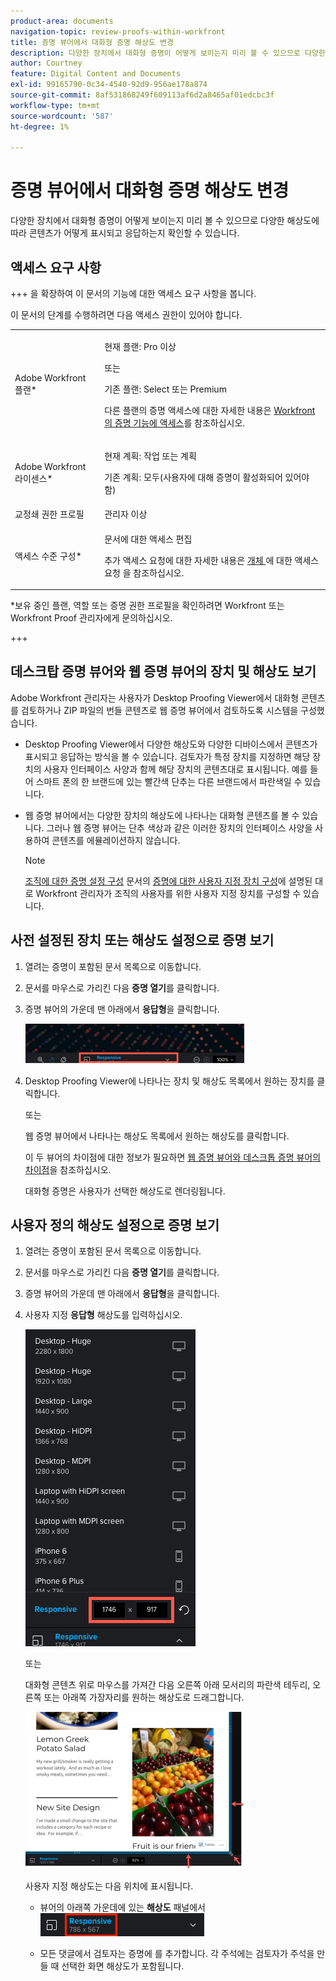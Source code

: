 ```yaml
---
product-area: documents
navigation-topic: review-proofs-within-workfront
title: 증명 뷰어에서 대화형 증명 해상도 변경
description: 다양한 장치에서 대화형 증명이 어떻게 보이는지 미리 볼 수 있으므로 다양한 해상도에 따라 콘텐츠가 어떻게 표시되고 응답하는지 확인할 수 있습니다.
author: Courtney
feature: Digital Content and Documents
exl-id: 99165790-0c34-4540-92d9-956ae178a874
source-git-commit: 8af531868249f609113af6d2a8465af01edcbc3f
workflow-type: tm+mt
source-wordcount: '587'
ht-degree: 1%

---
```


# 증명 뷰어에서 대화형 증명 해상도 변경

다양한 장치에서 대화형 증명이 어떻게 보이는지 미리 볼 수 있으므로 다양한 해상도에 따라 콘텐츠가 어떻게 표시되고 응답하는지 확인할 수 있습니다.

## 액세스 요구 사항

+++ 을 확장하여 이 문서의 기능에 대한 액세스 요구 사항을 봅니다.

이 문서의 단계를 수행하려면 다음 액세스 권한이 있어야 합니다.

<table style="table-layout:auto"> 
 <col> 
 <col> 
 <tbody> 
  <tr> 
   <td role="rowheader">Adobe Workfront 플랜*</td> 
   <td> <p>현재 플랜: Pro 이상</p> <p>또는</p> <p>기존 플랜: Select 또는 Premium</p> <p>다른 플랜의 증명 액세스에 대한 자세한 내용은 <a href="/help/quicksilver/administration-and-setup/manage-workfront/configure-proofing/access-to-proofing-functionality.md" class="MCXref xref">Workfront의 증명 기능에 액세스</a>를 참조하십시오.</p> </td> 
  </tr> 
  <tr> 
   <td role="rowheader">Adobe Workfront 라이센스*</td> 
   <td> <p>현재 계획: 작업 또는 계획</p> <p>기존 계획: 모두(사용자에 대해 증명이 활성화되어 있어야 함)</p> </td> 
  </tr> 
  <tr> 
   <td role="rowheader">교정쇄 권한 프로필 </td> 
   <td>관리자 이상</td> 
  </tr> 
  <tr> 
   <td role="rowheader">액세스 수준 구성*</td> 
   <td> <p>문서에 대한 액세스 편집</p> <p>추가 액세스 요청에 대한 자세한 내용은 <a href="../../../../workfront-basics/grant-and-request-access-to-objects/request-access.md" class="MCXref xref">개체 </a>에 대한 액세스 요청 을 참조하십시오.</p> </td> 
  </tr> 
 </tbody> 
</table>

&#42;보유 중인 플랜, 역할 또는 증명 권한 프로필을 확인하려면 Workfront 또는 Workfront Proof 관리자에게 문의하십시오.

+++

## 데스크탑 증명 뷰어와 웹 증명 뷰어의 장치 및 해상도 보기

Adobe Workfront 관리자는 사용자가 Desktop Proofing Viewer에서 대화형 콘텐츠를 검토하거나 ZIP 파일의 번들 콘텐츠로 웹 증명 뷰어에서 검토하도록 시스템을 구성했습니다.

* Desktop Proofing Viewer에서 다양한 해상도와 다양한 디바이스에서 콘텐츠가 표시되고 응답하는 방식을 볼 수 있습니다. 검토자가 특정 장치를 지정하면 해당 장치의 사용자 인터페이스 사양과 함께 해당 장치의 콘텐츠대로 표시됩니다. 예를 들어 스마트 폰의 한 브랜드에 있는 빨간색 단추는 다른 브랜드에서 파란색일 수 있습니다.

* 웹 증명 뷰어에서는 다양한 장치의 해상도에 나타나는 대화형 콘텐츠를 볼 수 있습니다. 그러나 웹 증명 뷰어는 단추 색상과 같은 이러한 장치의 인터페이스 사양을 사용하여 콘텐츠를 에뮬레이션하지 않습니다.

  >[!NOTE]
  >
  >[조직에 대한 증명 설정 구성](/help/quicksilver/administration-and-setup/manage-workfront/configure-proofing/configure-proofing-organization.md) 문서의 [증명에 대한 사용자 지정 장치 구성](/help/quicksilver/administration-and-setup/manage-workfront/configure-proofing/configure-proofing-organization.md#configure-custom-devices-for-proofs)에 설명된 대로 Workfront 관리자가 조직의 사용자를 위한 사용자 지정 장치를 구성할 수 있습니다.

## 사전 설정된 장치 또는 해상도 설정으로 증명 보기

1. 열려는 증명이 포함된 문서 목록으로 이동합니다.
1. 문서를 마우스로 가리킨 다음 **증명 열기**&#x200B;를 클릭합니다.
1. 증명 뷰어의 가운데 맨 아래에서 **응답형**&#x200B;을 클릭합니다.

   ![Resolution_option_in_DPV.png](assets/resolution-option-in-dpv-350x64.png)

1. Desktop Proofing Viewer에 나타나는 장치 및 해상도 목록에서 원하는 장치를 클릭합니다.

   또는

   웹 증명 뷰어에서 나타나는 해상도 목록에서 원하는 해상도를 클릭합니다.

   이 두 뷰어의 차이점에 대한 정보가 필요하면 [웹 증명 뷰어와 데스크톱 증명 뷰어의 차이점](../../../../review-and-approve-work/proofing/proofing-overview/understand-differences-between-web-viewer.md)을 참조하십시오.

   대화형 증명은 사용자가 선택한 해상도로 렌더링됩니다.

## 사용자 정의 해상도 설정으로 증명 보기

1. 열려는 증명이 포함된 문서 목록으로 이동합니다.
1. 문서를 마우스로 가리킨 다음 **증명 열기**&#x200B;를 클릭합니다.
1. 증명 뷰어의 가운데 맨 아래에서 **응답형**&#x200B;을 클릭합니다.
1. 사용자 지정 **응답형** 해상도를 입력하십시오.

   ![Type_a_custom_resolution_DPV.png](assets/type-a-custom-resolution-dpv.png)

   또는

   대화형 콘텐츠 위로 마우스를 가져간 다음 오른쪽 아래 모서리의 파란색 테두리, 오른쪽 또는 아래쪽 가장자리를 원하는 해상도로 드래그합니다.

   ![Drag_blue_edges_for_resolution.png](assets/drag-blue-edges-for-resolution-350x251.png)

   사용자 지정 해상도는 다음 위치에 표시됩니다.

   * 뷰어의 아래쪽 가운데에 있는 **해상도** 패널에서\
     ![Screenshot_2018-05-15_10-27-54.png](assets/screenshot-2018-05-15-10-27-54.png)

   * 모든 댓글에서 검토자는 증명에 를 추가합니다. 각 주석에는 검토자가 주석을 만들 때 선택한 화면 해상도가 포함됩니다.
